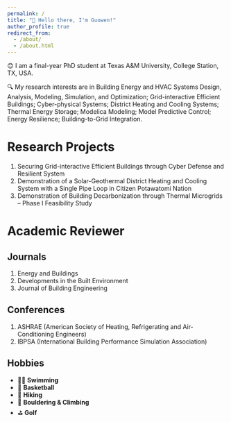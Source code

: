 ```yaml
---
permalink: /
title: "👋 Hello there, I'm Guowen!"
author_profile: true
redirect_from: 
  - /about/
  - /about.html
---
```


😊 I am a final-year PhD student at Texas A&M University, College Station, TX, USA.

🔍 My research interests are in Building Energy and HVAC Systems Design, Analysis, Modeling, Simulation, and Optimization; Grid-interactive Efficient Buildings; Cyber-physical Systems; District Heating and Cooling Systems; Thermal Energy Storage; Modelica Modeling; Model Predictive Control; Energy Resilience; Building-to-Grid Integration.

Research Projects
======
1. Securing Grid-interactive Efficient Buildings through Cyber Defense and Resilient System
1. Demonstration of a Solar-Geothermal District Heating and Cooling System with a Single Pipe Loop in Citizen Potawatomi Nation
1. Demonstration of Building Decarbonization through Thermal Microgrids – Phase I Feasibility Study

Academic Reviewer
======

Journals
------
1. Energy and Buildings
1. Developments in the Built Environment
1. Journal of Building Engineering 

Conferences
------
1. ASHRAE (American Society of Heating, Refrigerating and Air-Conditioning Engineers)
1. IBPSA (International Building Performance Simulation Association)

Hobbies
------
- 🏊‍♂️ **Swimming**
- 🏀 **Basketball**
- 🥾 **Hiking**
- 🧗 **Bouldering & Climbing**
- ⛳ **Golf**
